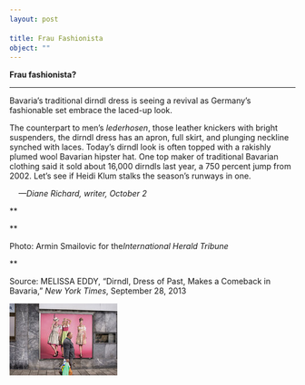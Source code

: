 ```yaml
---
layout: post

title: Frau Fashionista
object: ""
---
```

**Frau fashionista?**

****

Bavaria’s traditional dirndl dress is seeing a revival as Germany’s fashionable set embrace the laced-up look.

The counterpart to men’s *lederhosen*, those leather knickers with bright suspenders, the dirndl dress has an apron, full skirt, and plunging neckline synched with laces. Today’s dirndl look is often topped with a rakishly plumed wool Bavarian hipster hat. One top maker of traditional Bavarian clothing said it sold about 16,000 dirndls last year, a 750 percent jump from 2002. Let’s see if Heidi Klum stalks the season’s runways in one.

    *—Diane Richard, writer, October 2*

**

**

Photo: Armin Smailovic for the*International Herald Tribune*

**

Source: MELISSA EDDY, “Dirndl, Dress of Past, Makes a Comeback in Bavaria,” *New York Times*, September 28, 2013 

![](../images/13.10.03_Richard_DirndlEDIT-1.jpeg)
